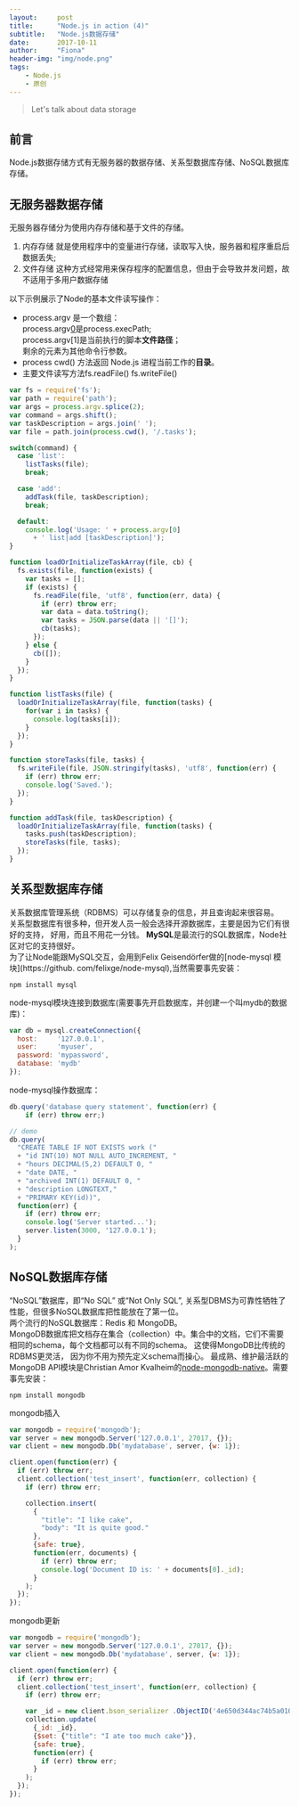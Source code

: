 ```yaml
---
layout:     post
title:      "Node.js in action (4)"
subtitle:   "Node.js数据存储"
date:       2017-10-11
author:     "Fiona"
header-img: "img/node.png"
tags:
    - Node.js
    - 原创
---
```



> Let's talk about data storage

## 前言  

Node.js数据存储方式有无服务器的数据存储、关系型数据库存储、NoSQL数据库存储。

## 无服务器数据存储

无服务器存储分为使用内存存储和基于文件的存储。
1. 内存存储 就是使用程序中的变量进行存储，读取写入快，服务器和程序重启后数据丢失;
2. 文件存储 这种方式经常用来保存程序的配置信息，但由于会导致并发问题，故不适用于多用户数据存储

以下示例展示了Node的基本文件读写操作：
- process.argv 是一个数组：  
process.argv[0](也可以写作process.argv0)是process.execPath;  
process.argv[1]是当前执行的脚本**文件路径**；  
剩余的元素为其他命令行参数。
- process cwd() 方法返回 Node.js 进程当前工作的**目录**。
- 主要文件读写方法fs.readFile() fs.writeFile()

```javascript
var fs = require('fs');
var path = require('path');
var args = process.argv.splice(2);
var command = args.shift();
var taskDescription = args.join(' ');
var file = path.join(process.cwd(), '/.tasks');

switch(command) {
  case 'list':
    listTasks(file);
    break;

  case 'add':
    addTask(file, taskDescription);
    break;

  default:
    console.log('Usage: ' + process.argv[0]
      + ' list|add [taskDescription]');
}

function loadOrInitializeTaskArray(file, cb) {
  fs.exists(file, function(exists) {
    var tasks = [];
    if (exists) {
      fs.readFile(file, 'utf8', function(err, data) {
        if (err) throw err;
        var data = data.toString();
        var tasks = JSON.parse(data || '[]');
        cb(tasks);
      });
    } else {
      cb([]); 
    }
  });
}

function listTasks(file) {
  loadOrInitializeTaskArray(file, function(tasks) {
    for(var i in tasks) {
      console.log(tasks[i]);
    }
  });
}

function storeTasks(file, tasks) {
  fs.writeFile(file, JSON.stringify(tasks), 'utf8', function(err) {
    if (err) throw err;
    console.log('Saved.');
  });
}

function addTask(file, taskDescription) {
  loadOrInitializeTaskArray(file, function(tasks) {
    tasks.push(taskDescription);
    storeTasks(file, tasks);
  });
}
```

## 关系型数据库存储

关系数据库管理系统（RDBMS）可以存储复杂的信息，并且查询起来很容易。  
关系型数据库有很多种，但开发人员一般会选择开源数据库，主要是因为它们有很好的支持，
好用，而且不用花一分钱。
**MySQL**是最流行的SQL数据库，Node社区对它的支持很好。  
为了让Node能跟MySQL交互，会用到Felix Geisendörfer做的[node-mysql 模块](https://github.
com/felixge/node-mysql),当然需要事先安装：
```shell
npm install mysql
```
node-mysql模块连接到数据库(需要事先开启数据库，并创建一个叫mydb的数据库)：
```javascript
var db = mysql.createConnection({
  host:     '127.0.0.1',
  user:     'myuser',
  password: 'mypassword',
  database: 'mydb'
});
```
node-mysql操作数据库：  

```javascript
db.query('database query statement', function(err) { 
    if (err) throw err;)

// demo
db.query(
  "CREATE TABLE IF NOT EXISTS work (" 
  + "id INT(10) NOT NULL AUTO_INCREMENT, " 
  + "hours DECIMAL(5,2) DEFAULT 0, " 
  + "date DATE, " 
  + "archived INT(1) DEFAULT 0, " 
  + "description LONGTEXT,"
  + "PRIMARY KEY(id))",
  function(err) { 
    if (err) throw err;
    console.log('Server started...');
    server.listen(3000, '127.0.0.1'); 
  }
);
```
## NoSQL数据库存储  
“NoSQL”数据库，即“No SQL” 或“Not Only SQL”, 关系型DBMS为可靠性牺牲了性能，但很多NoSQL数据库把性能放在了第一位。  
两个流行的NoSQL数据库：Redis 和 MongoDB。  
MongoDB数据库把文档存在集合（collection）中。集合中的文档，它们不需要相同的schema，每个文档都可以有不同的schema。 这使得MongoDB比传统的RDBMS更灵活，
因为你不用为预先定义schema而操心。
最成熟、维护最活跃的MongoDB API模块是Christian Amor Kvalheim的[node-mongodb-native](https://github.com/mongodb/node-mongodb-native)。需要事先安装：
```shell
npm install mongodb
```
mongodb插入
```javascript
var mongodb = require('mongodb');
var server = new mongodb.Server('127.0.0.1', 27017, {});
var client = new mongodb.Db('mydatabase', server, {w: 1});

client.open(function(err) {
  if (err) throw err;
  client.collection('test_insert', function(err, collection) {
    if (err) throw err;

    collection.insert(
      {
        "title": "I like cake",
        "body": "It is quite good."
      },
      {safe: true},
      function(err, documents) {
        if (err) throw err;
        console.log('Document ID is: ' + documents[0]._id);
      }
    );
  });
});

```
mongodb更新
```javascript
var mongodb = require('mongodb');
var server = new mongodb.Server('127.0.0.1', 27017, {});
var client = new mongodb.Db('mydatabase', server, {w: 1});

client.open(function(err) {
  if (err) throw err;
  client.collection('test_insert', function(err, collection) {
    if (err) throw err;

    var _id = new client.bson_serializer .ObjectID('4e650d344ac74b5a01000001');
    collection.update(
      {_id: _id},
      {$set: {"title": "I ate too much cake"}},
      {safe: true},
      function(err) {
        if (err) throw err;
      }
    );
  });
});

```


